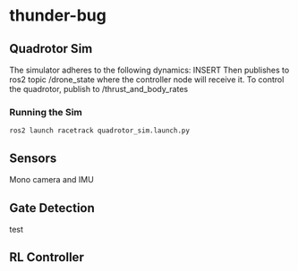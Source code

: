 # thunder-bug

## Quadrotor Sim
The simulator adheres to the following dynamics:
INSERT
Then publishes to ros2 topic /drone_state where the controller node will receive it. 
To control the quadrotor, publish to /thrust_and_body_rates

### Running the Sim
```
ros2 launch racetrack quadrotor_sim.launch.py
```

## Sensors
Mono camera and IMU

## Gate Detection
test

## RL Controller
